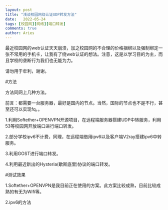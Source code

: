```yaml
---
layout: post 
title: "浅谈校园网绕认证UDP转发方法" 
date:   2022-05-24 
tags: [校园网][网络][端口转发]
comments: true
author: Aries
---
```


最近校园网的web认证天天崩溃，加之校园网的不合理的价格捆绑以及强制绑定一张不常用的手机卡，让我有了绕web认证的想法。注意，这是以学习目的为主，而且学校的垄断行为我们也无能为力。

请勿用于牟利，谢谢。

<!-- more -->

#方法

方法同网上几种方法。

前言：都需要一台服务器，最好是国内的节点。当然，国际的节点也不是不行，甚至还可以实现fq。。

1.利用Softether+OPENVPN开源项目，在远程端服务器搭建UDP中转服务，利用53等校园网开放端口进行端口转发。

2.部分学校ipv6不计费，同理，在远程端借用ipv6以及客户端V2ray搭建ipv6中转服务。

3.利用GOST进行端口转发。

4.利用最近新出的Hysteria(歇斯底里)协议的端口转发。

#测试效果

1.Softether+OPENVPN是我目前正在使用的方案。此方案比较成熟，目前比较成熟的有无为Wifi等。

2.ipv6的方法


